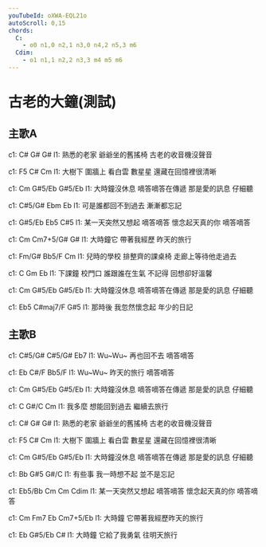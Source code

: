 ```yaml
---
youTubeId: oXWA-EQL21o
autoScroll: 0,15
chords:
  C:
    - o0 n1,0 n2,1 n3,0 n4,2 n5,3 m6
  Cdim:
    - o1 n1,1 n2,2 n3,3 m4 m5 m6
---
```


# 古老的大鐘(測試)

## 主歌A
c1: C#  G#  G#
l1: 熟悉的老家 爺爺坐的舊搖椅 古老的收音機沒聲音

c1: F5  C#  Cm
l1: 大樹下 圍牆上 看白雲 數星星 還藏在回憶裡很清晰

c1: Cm  G#5/Eb  G#5/Eb
l1: 大時鐘沒休息 嘀答嘀答在傳遞 那是愛的訊息 仔細聽

c1: C#5/G#  Ebm  Eb
l1: 可是誰都回不到過去 漸漸都忘記

c1: G#5/Eb  Eb5  C#5
l1: 某一天突然又想起 嘀答嘀答 懷念起天真的你 嘀答嘀答

c1: Cm  Cm7+5/G#  G#
l1: 大時鐘它 帶著我經歷 昨天的旅行

c1: Fm/G#  Bb5/F  Cm
l1: 兒時的學校 排整齊的課桌椅 走廊上等待他走過去

c1: C  Gm  Eb
l1: 下課鐘 校門口 誰跟誰在生氣 不記得 回想卻好溫馨

c1: Cm  G#5/Eb  G#5/Eb
l1: 大時鐘沒休息 嘀答嘀答在傳遞 那是愛的訊息 仔細聽

c1: Eb5  C#maj7/F  G#5
l1: 那時後 我忽然懷念起 年少的日記

## 主歌B
c1: C#5/G#  C#5/G#  Eb7
l1: Wu~Wu~ 再也回不去 嘀答嘀答

c1: Eb  C#/F  Bb5/F
l1: Wu~Wu~ 昨天的旅行 嘀答嘀答

c1: Cm  G#5/Eb  G#5/Eb
l1: 大時鐘沒休息 嘀答嘀答在傳遞 那是愛的訊息 仔細聽

c1: C  G#/C  Cm
l1: 我多麼 想能回到過去 繼續去旅行

c1: C#  G#  G#
l1: 熟悉的老家 爺爺坐的舊搖椅 古老的收音機沒聲音

c1: F5  C#  Cm
l1: 大樹下 圍牆上 看白雲 數星星 還藏在回憶裡很清晰

c1: Cm  G#5/Eb  G#5/Eb
l1: 大時鐘沒休息 嘀答嘀答在傳遞 那是愛的訊息 仔細聽

c1: Bb  G#5  G#/C
l1: 有些事 我一時想不起 並不是忘記

c1: Eb5/Bb  Cm  Cm  Cdim
l1: 某一天突然又想起 嘀答嘀答 懷念起天真的你 嘀答嘀答

c1: Cm  Fm7  Eb  Cm7+5/Eb
l1: 大時鐘 它帶著我經歷昨天的旅行

c1: Eb  G#5/Eb  C#
l1: 大時鐘 它給了我勇氣 往明天旅行
